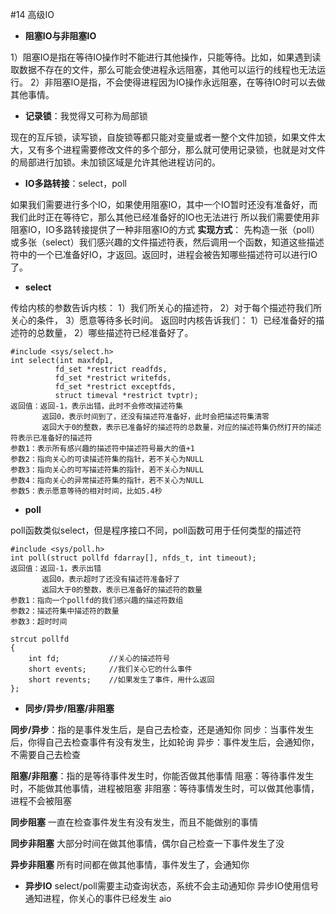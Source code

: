 #14  高级IO

* **阻塞IO与非阻塞IO**

1）阻塞IO是指在等待IO操作时不能进行其他操作，只能等待。比如，如果遇到读取数据不存在的文件，那么可能会使进程永远阻塞，其他可以运行的线程也无法运行。
2）非阻塞IO是指，不会使得进程因为IO操作永远阻塞，在等待IO时可以去做其他事情。

* **记录锁**：我觉得又可称为局部锁

现在的互斥锁，读写锁，自旋锁等都只能对变量或者一整个文件加锁，如果文件太大，又有多个进程需要修改文件的多个部分，那么就可使用记录锁，也就是对文件的局部进行加锁。未加锁区域是允许其他进程访问的。

* **IO多路转接**：select，poll

如果我们需要进行多个IO，如果使用阻塞IO，其中一个IO暂时还没有准备好，而我们此时正在等待它，那么其他已经准备好的IO也无法进行
所以我们需要使用非阻塞IO，IO多路转接提供了一种非阻塞IO的方式
**实现方式**：
先构造一张（poll）或多张（select）我们感兴趣的文件描述符表，然后调用一个函数，知道这些描述符中的一个已准备好IO，才返回。返回时，进程会被告知哪些描述符可以进行IO了。

* **select**

传给内核的参数告诉内核：
1）我们所关心的描述符，
2）对于每个描述符我们所关心的条件，
3）愿意等待多长时间。
返回时内核告诉我们：
1）已经准备好的描述符的总数量，
2）哪些描述符已经准备好了。

```
#include <sys/select.h>
int select(int maxfdp1, 
		  fd_set *restrict readfds, 
		  fd_set *restrict writefds,
		  fd_set *restrict exceptfds,
		  struct timeval *restrict tvptr);
返回值：返回-1，表示出错，此时不会修改描述符集
	   返回0，表示时间到了，还没有描述符准备好，此时会把描述符集清零
	   返回大于0的整数，表示已准备好的描述符的总数量，对应的描述符集仍然打开的描述符表示已准备好的描述符
参数1：表示所有感兴趣的描述符中描述符号最大的值+1
参数2：指向关心的可读描述符集的指针，若不关心为NULL
参数3：指向关心的可写描述符集的指针，若不关心为NULL
参数4：指向关心的异常描述符集的指针，若不关心为NULL
参数5：表示愿意等待的相对时间，比如5.4秒
```

* **poll**

poll函数类似select，但是程序接口不同，poll函数可用于任何类型的描述符

```
#include <sys/poll.h>
int poll(struct pollfd fdarray[], nfds_t, int timeout);
返回值：返回-1，表示出错
	   返回0，表示超时了还没有描述符准备好了
	   返回大于0的整数，表示已准备好的描述符的数量
参数1：指向一个pollfd的我们感兴趣的描述符数组
参数2：描述符集中描述符的数量
参数3：超时时间

strcut pollfd
{
	int fd;           //关心的描述符号 
	short events;     //我们关心它的什么事件
	short revents;    //如果发生了事件，用什么返回
};
```

* **同步/异步/阻塞/非阻塞**

**同步/异步**：指的是事件发生后，是自己去检查，还是通知你
同步：当事件发生后，你得自己去检查事件有没有发生，比如轮询
异步：事件发生后，会通知你，不需要自己去检查

**阻塞/非阻塞**：指的是等待事件发生时，你能否做其他事情
阻塞：等待事件发生时，不能做其他事情，进程被阻塞
非阻塞：等待事情发生时，可以做其他事情，进程不会被阻塞

**同步阻塞**
一直在检查事件发生有没有发生，而且不能做别的事情

**同步非阻塞**
大部分时间在做其他事情，偶尔自己检查一下事件发生了没

**异步非阻塞**
所有时间都在做其他事情，事件发生了，会通知你

* **异步IO**
select/poll需要主动查询状态，系统不会主动通知你
异步IO使用信号通知进程，你关心的事件已经发生
aio















